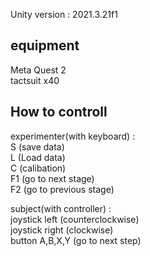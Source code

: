 Unity version : 2021.3.21f1  


equipment
-------------------
Meta Quest 2  
tactsuit x40  


How to controll
-------------------
experimenter(with keyboard) :  
S (save data)  
L (Load data)  
C (calibation)  
F1 (go to next stage)  
F2 (go to previous stage)  

subject(with controller) :  
joystick left (counterclockwise)  
joystick right (clockwise)  
button A,B,X,Y (go to next step)  

